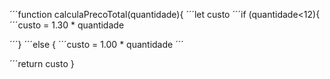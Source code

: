 ´´´function calculaPrecoTotal(quantidade){
  ´´´let custo
  ´´´if (quantidade<12){
  ´´´custo = 1.30 * quantidade 
    
  ´´´} ´´´else {
    ´´´custo = 1.00 * quantidade
  ´´´
  
  ´´´return custo
}
